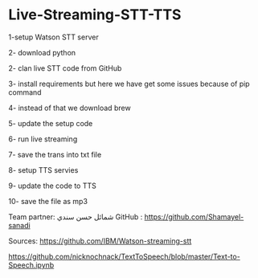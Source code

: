 # Live-Streaming-STT-TTS

1-setup  Watson STT server

2- download python

2- clan live STT code from GitHub

3- install requirements but here we have get some issues because of pip command 

4- instead of that we  download brew

5- update the setup code 

6- run live streaming 

7- save the trans into txt file

8- setup TTS servies

9- update the code to TTS 

10- save the file as mp3

Team partner: 
شمائل حسن سندي 
GitHub :
https://github.com/Shamayel-sanadi

Sources:
https://github.com/IBM/Watson-streaming-stt

https://github.com/nicknochnack/TextToSpeech/blob/master/Text-to-Speech.ipynb
